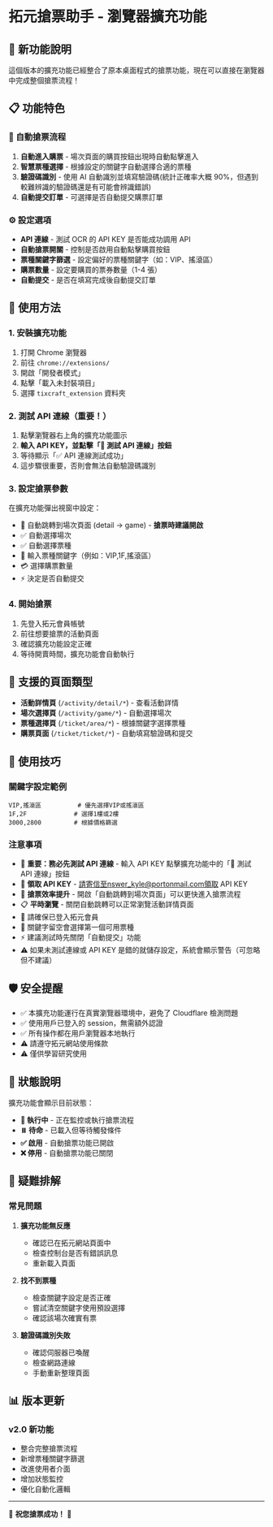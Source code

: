 # 拓元搶票助手 - 瀏覽器擴充功能

## 🚀 新功能說明

這個版本的擴充功能已經整合了原本桌面程式的搶票功能，現在可以直接在瀏覽器中完成整個搶票流程！

## 📋 功能特色

### 🎯 自動搶票流程

1. **自動進入購票** - 場次頁面的購買按鈕出現時自動點擊進入
2. **智慧票種選擇** - 根據設定的關鍵字自動選擇合適的票種
3. **驗證碼識別** - 使用 AI 自動識別並填寫驗證碼(統計正確率大概 90%，但遇到較難辨識的驗證碼還是有可能會辨識錯誤)
4. **自動提交訂單** - 可選擇是否自動提交購票訂單

### ⚙️ 設定選項

- **API 連線** - 測試 OCR 的 API KEY 是否能成功調用 API
- **自動搶票開關** - 控制是否啟用自動點擊購買按鈕
- **票種關鍵字篩選** - 設定偏好的票種關鍵字（如：VIP、搖滾區）
- **購票數量** - 設定要購買的票券數量（1-4 張）
- **自動提交** - 是否在填寫完成後自動提交訂單

## 🔧 使用方法

### 1. 安裝擴充功能

1. 打開 Chrome 瀏覽器
2. 前往 `chrome://extensions/`
3. 開啟「開發者模式」
4. 點擊「載入未封裝項目」
5. 選擇 `tixcraft_extension` 資料夾

### 2. 測試 API 連線（重要！）

1. 點擊瀏覽器右上角的擴充功能圖示
2. **輸入 API KEY，並點擊「🔌 測試 API 連線」按鈕**
3. 等待顯示「✅ API 連線測試成功」
4. 這步驟很重要，否則會無法自動驗證碼識別

### 3. 設定搶票參數

在擴充功能彈出視窗中設定：

- 🔄 自動跳轉到場次頁面 (detail → game) - **搶票時建議開啟**
- ✅ 自動選擇場次
- ✅ 自動選擇票種
- 🎫 輸入票種關鍵字（例如：VIP,1F,搖滾區）
- 💳 選擇購票數量
- ⚡ 決定是否自動提交

### 4. 開始搶票

1. 先登入拓元會員帳號
2. 前往想要搶票的活動頁面
3. 確認擴充功能設定正確
4. 等待開賣時間，擴充功能會自動執行

## 📍 支援的頁面類型

- **活動詳情頁** (`/activity/detail/*`) - 查看活動詳情
- **場次選擇頁** (`/activity/game/*`) - 自動選擇場次
- **票種選擇頁** (`/ticket/area/*`) - 根據關鍵字選擇票種
- **購票頁面** (`/ticket/ticket/*`) - 自動填寫驗證碼和提交

## 🎯 使用技巧

### 關鍵字設定範例

```
VIP,搖滾區          # 優先選擇VIP或搖滾區
1F,2F             # 選擇1樓或2樓
3000,2800         # 根據價格篩選
```

### 注意事項

- 🔌 **重要：務必先測試 API 連線** - 輸入 API KEY 點擊擴充功能中的「🔌 測試 API 連線」按鈕
- 📧 **領取 API KEY** - 請寄信至nswer_kyle@portonmail.com領取 API KEY
- 🔄 **搶票效率提升** - 開啟「自動跳轉到場次頁面」可以更快進入搶票流程
- 📋 **平時瀏覽** - 關閉自動跳轉可以正常瀏覽活動詳情頁面
- 📱 請確保已登入拓元會員
- 🎫 關鍵字留空會選擇第一個可用票種
- ⚡ 建議測試時先關閉「自動提交」功能
- ⚠️ 如果未測試連線或 API KEY 是錯的就儲存設定，系統會顯示警告（可忽略但不建議）

## 🛡️ 安全提醒

- ✅ 本擴充功能運行在真實瀏覽器環境中，避免了 Cloudflare 檢測問題
- ✅ 使用用戶已登入的 session，無需額外認證
- ✅ 所有操作都在用戶瀏覽器本地執行
- ⚠️ 請遵守拓元網站使用條款
- ⚠️ 僅供學習研究使用

## 🔄 狀態說明

擴充功能會顯示目前狀態：

- **🔄 執行中** - 正在監控或執行搶票流程
- **⏸️ 待命** - 已載入但等待觸發條件
- **✅ 啟用** - 自動搶票功能已開啟
- **❌ 停用** - 自動搶票功能已關閉

## 🐛 疑難排解

### 常見問題

1. **擴充功能無反應**

   - 確認已在拓元網站頁面中
   - 檢查控制台是否有錯誤訊息
   - 重新載入頁面

2. **找不到票種**

   - 檢查關鍵字設定是否正確
   - 嘗試清空關鍵字使用預設選擇
   - 確認該場次確實有票

3. **驗證碼識別失敗**
   - 確認伺服器已喚醒
   - 檢查網路連線
   - 手動重新整理頁面

## 📊 版本更新

### v2.0 新功能

- 整合完整搶票流程
- 新增票種關鍵字篩選
- 改進使用者介面
- 增加狀態監控
- 優化自動化邏輯

---

🎫 **祝您搶票成功！** 🎫
